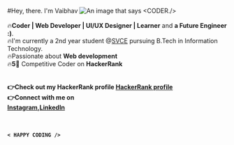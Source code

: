 #Hey, there. I'm Vaibhav
<img src="https://media-exp1.licdn.com/dms/image/C5616AQHmSSmIggAY0w/profile-displaybackgroundimage-shrink_200_800/0/1620200359919?e=1625702400&v=beta&t=nwH9CdwOnA6YmDmezJc_jJnX4Nrh5KcLSp_BVsLvE6E" alt="An image that says <CODER./>">
<br><br>
🔥<b>Coder | Web Developer | UI/UX Designer | Learner</b> and <b>a Future Engineer :)</b>.<br>
🔥I'm currently a 2nd year student @<a href="svce.ac.in">SVCE</a> pursuing B.Tech in Information Technology.<br>
🔥Passionate about <b>Web development</b><br>
🔥<b>5🌟</b> Competitive Coder on <b>HackerRank<b><br><br><br>
👉Check out my HackerRank profile <a href="https://www.hackerrank.com/vaibhav122345">HackerRank profile</a><br>
👉Connect with me on<br><a href="instagram.com/_vaibhav._.jain_/">Instagram</a>,<a href="linkedin.com/in/vaibhav-jain-2269361b3/">LinkedIn</a><br><br><br>

    < HAPPY CODING />
